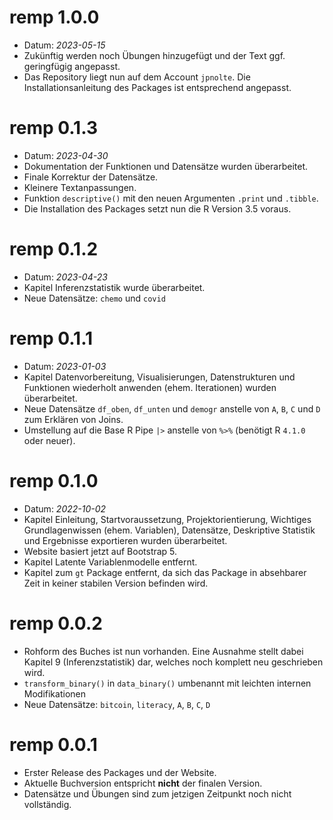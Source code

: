 # remp 1.0.0
- Datum: *2023-05-15*
- Zukünftig werden noch Übungen hinzugefügt und der Text ggf. geringfügig angepasst.  
- Das Repository liegt nun auf dem Account `jpnolte`. Die Installationsanleitung des Packages ist entsprechend angepasst. 

# remp 0.1.3
- Datum: *2023-04-30*
- Dokumentation der Funktionen und Datensätze wurden überarbeitet.
- Finale Korrektur der Datensätze.
- Kleinere Textanpassungen.
- Funktion `descriptive()`  mit den neuen Argumenten `.print` und `.tibble`.
- Die Installation des Packages setzt nun die R Version 3.5 voraus.

# remp 0.1.2
- Datum: *2023-04-23*
- Kapitel Inferenzstatistik wurde überarbeitet.
- Neue Datensätze: `chemo` und `covid`

# remp 0.1.1
- Datum: *2023-01-03*
- Kapitel Datenvorbereitung, Visualisierungen, Datenstrukturen und Funktionen wiederholt anwenden (ehem. Iterationen) wurden überarbeitet.
- Neue Datensätze `df_oben`, `df_unten` und `demogr` anstelle von `A`, `B`, `C` und `D` zum Erklären von Joins.
- Umstellung auf die Base R Pipe `|>` anstelle von `%>%` (benötigt R `4.1.0` oder neuer).

# remp 0.1.0 
- Datum: *2022-10-02*
- Kapitel Einleitung, Startvoraussetzung, Projektorientierung, Wichtiges Grundlagenwissen (ehem. Variablen), Datensätze, Deskriptive Statistik und Ergebnisse exportieren wurden überarbeitet.
- Website basiert jetzt auf Bootstrap 5.
- Kapitel Latente Variablenmodelle entfernt.
- Kapitel zum `gt` Package entfernt, da sich das Package in absehbarer Zeit in keiner stabilen Version befinden wird.

# remp 0.0.2

- Rohform des Buches ist nun vorhanden. Eine Ausnahme stellt dabei Kapitel 9 (Inferenzstatistik) dar, welches noch komplett neu geschrieben wird.
- `transform_binary()` in `data_binary()` umbenannt mit leichten internen Modifikationen
- Neue Datensätze: `bitcoin`, `literacy`, `A`, `B`, `C`, `D`

# remp 0.0.1

- Erster Release des Packages und der Website.
- Aktuelle Buchversion entspricht **nicht** der finalen Version.
- Datensätze und Übungen sind zum jetzigen Zeitpunkt noch nicht vollständig.
